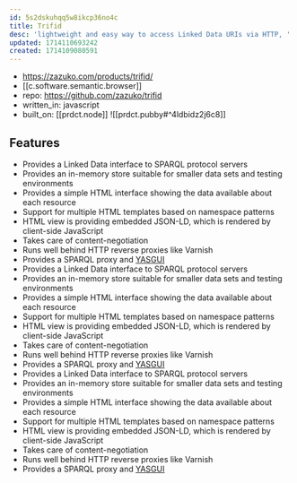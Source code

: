 ```yaml
---
id: 5s2dskuhqq5w8ikcp36no4c
title: Trifid
desc: 'lightweight and easy way to access Linked Data URIs via HTTP, '
updated: 1714110693242
created: 1714109080591
---
```


- https://zazuko.com/products/trifid/
- [[c.software.semantic.browser]]
- repo: https://github.com/zazuko/trifid
- written_in: javascript
- built_on: [[prdct.node]]
![[prdct.pubby#^4ldbidz2j6c8]]

## Features

-   Provides a Linked Data interface to SPARQL protocol servers
-   Provides an in-memory store suitable for smaller data sets and testing environments
-   Provides a simple HTML interface showing the data available about each resource
-   Support for multiple HTML templates based on namespace patterns
-   HTML view is providing embedded JSON-LD, which is rendered by client-side JavaScript
-   Takes care of content-negotiation
-   Runs well behind HTTP reverse proxies like Varnish
-   Provides a SPARQL proxy and [YASGUI](http://about.yasgui.org/)
-   Provides a Linked Data interface to SPARQL protocol servers
-   Provides an in-memory store suitable for smaller data sets and testing environments
-   Provides a simple HTML interface showing the data available about each resource
-   Support for multiple HTML templates based on namespace patterns
-   HTML view is providing embedded JSON-LD, which is rendered by client-side JavaScript
-   Takes care of content-negotiation
-   Runs well behind HTTP reverse proxies like Varnish
-   Provides a SPARQL proxy and [YASGUI](http://about.yasgui.org/)
-   Provides a Linked Data interface to SPARQL protocol servers
-   Provides an in-memory store suitable for smaller data sets and testing environments
-   Provides a simple HTML interface showing the data available about each resource
-   Support for multiple HTML templates based on namespace patterns
-   HTML view is providing embedded JSON-LD, which is rendered by client-side JavaScript
-   Takes care of content-negotiation
-   Runs well behind HTTP reverse proxies like Varnish
-   Provides a SPARQL proxy and [YASGUI](http://about.yasgui.org/)